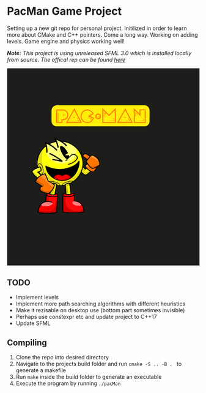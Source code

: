 # PacMan Game Project

Setting up a new git repo for personal project. Initilized in order to learn more about CMake and C++ pointers. Come a long way. Working on adding levels. Game engine and physics working well! 

***Note:** This project is using unreleased SFML 3.0 which is installed locally from source. The offical rep can be found [here](https://github.com/SFML/SFML)*

![Alt](/util/sprites/menuImage.png)

## TODO
- Implement levels
- Implement more path searching algorithms with different heuristics
- Make it rezisable on desktop use (bottom part sometimes invisible)
- Perhaps use constexpr etc and update project to C++17
- Update SFML

## Compiling

1. Clone the repo into desired directory
2. Navigate to the projects build folder and run `cmake -S .. -B . ` to generate a makefile
3. Run `make` inside the build folder to generate an executable
4. Execute the program by running `./pacMan`
